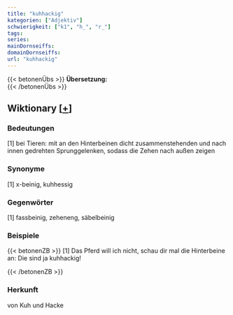 ```yaml
---
title: "kuhhackig"
kategorien: ["Adjektiv"]
schwierigkeit: ["k1", "h_", "r_"]
tags:
series:
mainDornseiffs:
domainDornseiffs:
url: "kuhhackig"
---
```


{{< betonenÜbs >}}
**Übersetzung:**  
{{< /betonenÜbs >}}

## Wiktionary [[+](https://de.wiktionary.org/wiki/kuhhackig)]

### Bedeutungen
[1] bei Tieren: mit an den Hinterbeinen dicht zusammenstehenden und nach innen gedrehten Sprunggelenken, sodass die Zehen nach außen zeigen  

### Synonyme
[1] x-beinig, kuhhessig  

### Gegenwörter
[1] fassbeinig, zeheneng, säbelbeinig  

### Beispiele
{{< betonenZB >}}
[1] Das Pferd will ich nicht, schau dir mal die Hinterbeine an: Die sind ja kuhhackig!  

{{< /betonenZB >}}
### Herkunft
von Kuh und Hacke  


